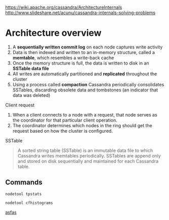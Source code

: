 https://wiki.apache.org/cassandra/ArchitectureInternals
http://www.slideshare.net/acunu/cassandra-internals-solving-problems

# Architecture overview
1. A **sequentially written commit log** on each node captures write activity
1. Data is then indexed and written to an in-memory structure, called a **memtable**, which resembles a write-back cache
1. Once the memory structure is full, the data is written to disk in an **SSTable data file**
1.  All writes are automatically partitioned and **replicated** throughout the cluster
1.  Using a process called **compaction** Cassandra periodically consolidates SSTables, discarding obsolete data and tombstones (an indicator that data was deleted)

Client request

1. When a client connects to a node with a request, that node serves as the coordinator for that particular client operation. 
1. The coordinator determines which nodes in the ring should get the request based on how the cluster is configured.

SSTable

> A sorted string table (SSTable) is an immutable data file to which Cassandra writes memtables periodically. SSTables are append only and stored on disk sequentially and maintained for each Cassandra table.

## Commands
    nodetool tpstats

    nodetool cfhistograms

[asfas](4%20Myths%20about%20In-Memory%20Databases.md)
